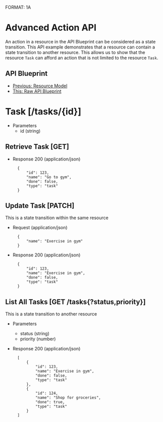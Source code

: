FORMAT: 1A

# Advanced Action API
An action in a resource in the API Blueprint can be considered as a state transition. This API example demonstrates that a resource can contain a state transition to another resource. This allows us to show that the resource `Task` can afford an action that is not limited to the resource `Task`.

## API Blueprint
+ [Previous: Resource Model](11.%20Resource%20Model.md)
+ [This: Raw API Blueprint](https://raw.github.com/apiaryio/api-blueprint/master/examples/11.%20Advanced%20Action.md)

# Task [/tasks/{id}]

+ Parameters
    + id (string)

## Retrieve Task [GET]

+ Response 200 (application/json)

        {
            "id": 123,
            "name": "Go to gym",
            "done": false,
            "type": "task"
        }

## Update Task [PATCH]
This is a state transition within the same resource

+ Request (application/json)

        {
            "name": "Exercise in gym"
        }

+ Response 200 (application/json)

        {
            "id": 123,
            "name": "Exercise in gym",
            "done": false,
            "type": "task"
        }

## List All Tasks [GET /tasks{?status,priority}]
This is a state transition to another resource

+ Parameters
    + status (string)
    + priority (number)

+ Response 200 (application/json)

        [
            {
                "id": 123,
                "name": "Exercise in gym",
                "done": false,
                "type": "task"
            },
            {
                "id": 124,
                "name": "Shop for groceries",
                "done": true,
                "type": "task"
            }
        ]
